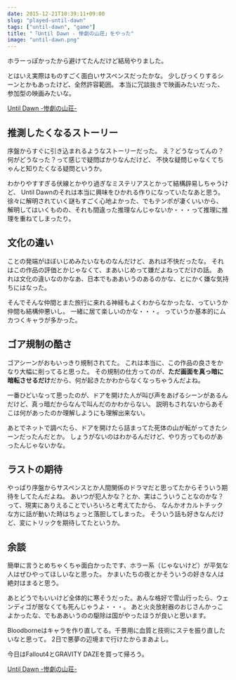 ```yaml
---
date: 2015-12-21T10:39:11+09:00
slug: "played-until-dawn"
tags: ["until-dawn", "game"]
title: "「Until Dawn - 惨劇の山荘」をやった"
image: "until-dawn.png"
---
```


ホラーっぽかったから避けてたんだけど結局やりました。

とはいえ実際はものすごく面白いサスペンスだったかな。
少しびっくりするシーンとかもあったけど、全然許容範囲。
本当に冗談抜きで映画みたいだった、参加型の映画みたいな。


<a rel="nofollow" href="http://www.amazon.co.jp/gp/product/B00YGXGVNW/ref=as_li_qf_sp_asin_tl?ie=UTF8&camp=247&creative=1211&creativeASIN=B00YGXGVNW&linkCode=as2&tag=unresolved-22">Until Dawn -惨劇の山荘-</a><img src="http://ir-jp.amazon-adsystem.com/e/ir?t=unresolved-22&l=as2&o=9&a=B00YGXGVNW" width="1" height="1" border="0" alt="" style="border:none !important; margin:0px !important;display: none;" />

## 推測したくなるストーリー

序盤からすぐに引き込まれるようなストーリーだった。
え？どうなってんの？何がどうなった？って感じで疑問ばかりなんだけど、
不快な疑問じゃなくてちゃんと知りたくなる疑問というか。

わかりやすすぎる伏線とかやり過ぎなミステリアスとかって結構辟易しちゃうけど、
Until Dawnのそれは本当に興味をひかれる作りになっていたなあと思う。
徐々に解明されていく謎もすごく心地よかった、でもテンポが凄くいいから、
解明してはいくものの、それも間違った推理なんじゃないか・・・って推理に推理を重ねてしまったり。

## 文化の違い

ことの発端がほぼいじめみたいなものなんだけど、あれは不快だったな。
それはこの作品の評価とかじゃなくて、まあいじめって嫌だよねってだけの話。
あれは文化の違いなのかなあ、日本でもああいうのあるのかな、とにかく嫌な気持ちにはなった。

そんでそんな仲間とまた旅行に来れる神経もよくわからなかったな、っていうか仲間も結構仲悪いし。
一緒に居て楽しいのかな・・・。
っていうか基本的にムカつくキャラが多かった。

## ゴア規制の酷さ

ゴアシーンがおもいっきり規制されてた。
これは本当に、この作品の良さをかなり大幅に削ってると思った。
その規制の仕方ってのが、**ただ画面を真っ暗に暗転させるだけ**だから、何が起きたかわからなくなっちゃうんだよね。

一番ひどいなって思ったのが、ドアを開けた人が叫び声をあげるシーンがあるんだけど、真っ暗だからなんで叫んだのかわからない。
説明もされないからあそこは何があったのか理解しようにも理解出来ない。

あとでネットで調べたら、ドアを開けたら詰まってた死体の山が転がってきたシーンだったんだとか。
しょうがないのはわかるんだけど、やり方ってものがあったんじゃないかな。

## ラストの期待

やっぱり序盤からサスペンスとか人間関係のドラマだと思ってたからそういう期待をしてたんだよね。
あいつが犯人かな？とか、実はこういうことなのかな？って、現実にありえることでいろいろと考えてたから、
なんかオカルトチックな方に話が動いた時はちょっと落胆してしまった。
そういう話も好きなんだけど、変にトリックを期待してたというか。

## 余談

簡単に言うとめちゃくちゃ面白かったです、ホラー系（じゃないけど）が平気な人はぜひやってほしいなと思った。
かまいたちの夜とかそういうの好きな人は絶対はまると思う。

あとどうでもいいけど全体的に寒そうだった。あんな格好で雪山行ったら、ウェンディゴが居なくても死んじゃうよ・・・。
あと火炎放射器のおじさんかっこよかったな、でもああいうのの駆除は国がやったほうが良いと思います。

Bloodborneはキャラを作り直してる。千景用に血質と技術にステを振り直したいなと思って。
2日で悪夢の辺境まで行けたからまあよし。

今日はFallout4とGRAVITY DAZEを買って帰ろう。

<a rel="nofollow" href="http://www.amazon.co.jp/gp/product/B00YGXGVNW/ref=as_li_qf_sp_asin_tl?ie=UTF8&camp=247&creative=1211&creativeASIN=B00YGXGVNW&linkCode=as2&tag=unresolved-22">Until Dawn -惨劇の山荘-</a><img src="http://ir-jp.amazon-adsystem.com/e/ir?t=unresolved-22&l=as2&o=9&a=B00YGXGVNW" width="1" height="1" border="0" alt="" style="border:none !important; margin:0px !important;display: none;" />

